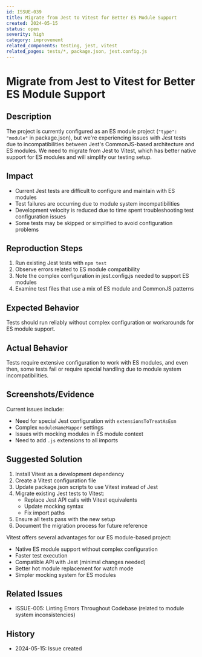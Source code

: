 ```yaml
---
id: ISSUE-039
title: Migrate from Jest to Vitest for Better ES Module Support
created: 2024-05-15
status: open
severity: high
category: improvement
related_components: testing, jest, vitest
related_pages: tests/*, package.json, jest.config.js
---
```


# Migrate from Jest to Vitest for Better ES Module Support

## Description
The project is currently configured as an ES module project (`"type": "module"` in package.json), but we're experiencing issues with Jest tests due to incompatibilities between Jest's CommonJS-based architecture and ES modules. We need to migrate from Jest to Vitest, which has better native support for ES modules and will simplify our testing setup.

## Impact
- Current Jest tests are difficult to configure and maintain with ES modules
- Test failures are occurring due to module system incompatibilities
- Development velocity is reduced due to time spent troubleshooting test configuration issues
- Some tests may be skipped or simplified to avoid configuration problems

## Reproduction Steps
1. Run existing Jest tests with `npm test`
2. Observe errors related to ES module compatibility
3. Note the complex configuration in jest.config.js needed to support ES modules
4. Examine test files that use a mix of ES module and CommonJS patterns

## Expected Behavior
Tests should run reliably without complex configuration or workarounds for ES module support.

## Actual Behavior
Tests require extensive configuration to work with ES modules, and even then, some tests fail or require special handling due to module system incompatibilities.

## Screenshots/Evidence
Current issues include:
- Need for special Jest configuration with `extensionsToTreatAsEsm`
- Complex `moduleNameMapper` settings
- Issues with mocking modules in ES module context
- Need to add `.js` extensions to all imports

## Suggested Solution
1. Install Vitest as a development dependency
2. Create a Vitest configuration file
3. Update package.json scripts to use Vitest instead of Jest
4. Migrate existing Jest tests to Vitest:
   - Replace Jest API calls with Vitest equivalents
   - Update mocking syntax
   - Fix import paths
5. Ensure all tests pass with the new setup
6. Document the migration process for future reference

Vitest offers several advantages for our ES module-based project:
- Native ES module support without complex configuration
- Faster test execution
- Compatible API with Jest (minimal changes needed)
- Better hot module replacement for watch mode
- Simpler mocking system for ES modules

## Related Issues
- ISSUE-005: Linting Errors Throughout Codebase (related to module system inconsistencies)

## History
- 2024-05-15: Issue created
